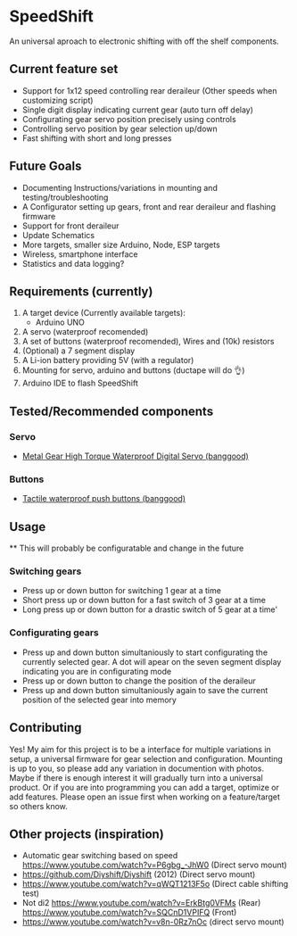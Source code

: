# SpeedShift

An universal aproach to electronic shifting with off the shelf components.

## Current feature set

- Support for 1x12 speed controlling rear deraileur (Other speeds when customizing script)
- Single digit display indicating current gear (auto turn off delay)
- Configurating gear servo position precisely using controls
- Controlling servo position by gear selection up/down
- Fast shifting with short and long presses

## Future Goals

- Documenting Instructions/variations in mounting and testing/troubleshooting
- A Configurator setting up gears, front and rear deraileur and flashing firmware
- Support for front deraileur
- Update Schematics
- More targets, smaller size Arduino, Node, ESP targets
- Wireless, smartphone interface
- Statistics and data logging?

## Requirements (currently)

1. A target device (Currently available targets):
   - Arduino UNO
1. A servo (waterproof recomended)
1. A set of buttons (waterproof recomended), Wires and (10k) resistors
1. (Optional) a 7 segment display
1. A Li-ion battery providing 5V (with a regulator)
1. Mounting for servo, arduino and buttons (ductape will do 👌)
1. Arduino IDE to flash SpeedShift

## Tested/Recommended components

### Servo

- [Metal Gear High Torque Waterproof Digital Servo (banggood)](https://www.banggood.com/DSSERVO-DS3225-25KG-180-Degree-Metal-Gear-High-Torque-Waterproof-Digital-Servo-For-RC-Airplane-Robot-Car-p-1353688.html?rmmds=myorder&cur_warehouse=CZ&ID=6301958)

### Buttons

- [Tactile waterproof push buttons (banggood) ](https://www.banggood.com/20Pcs-Tact-Switch-DIP-SMD-Momentary-Tact-Tactile-Push-Button-Switch-Waterproof-p-1276757.html?rmmds=myorder&cur_warehouse=CN)

## Usage

\*\* This will probably be configuratable and change in the future

### Switching gears

- Press up or down button for switching 1 gear at a time
- Short press up or down button for a fast switch of 3 gear at a time
- Long press up or down button for a drastic switch of 5 gear at a time'

### Configurating gears

- Press up and down button simultaniously to start configurating the currently selected gear. A dot will apear on the seven segment display indicating you are in configurating mode
- Press up or down button to change the position of the deraileur
- Press up and down button simultaniously again to save the current position of the selected gear into memory

## Contributing

Yes! My aim for this project is to be a interface for multiple variations in setup, a universal firmware for gear selection and configuration. Mounting is up to you, so please add any variation in documention with photos. Maybe if there is enough interest it will gradually turn into a universal product. Or if you are into programming you can add a target, optimize or add features. Please open an issue first when working on a feature/target so others know.

## Other projects (inspiration)

- Automatic gear switching based on speed
  https://www.youtube.com/watch?v=P6gbg_-JhW0 (Direct servo mount)
- https://github.com/Diyshift/Diyshift (2012) (Direct servo mount)
- https://www.youtube.com/watch?v=qWQT1213F5o (Direct cable shifting test)
- Not di2 https://www.youtube.com/watch?v=ErkBtg0VFMs (Rear) https://www.youtube.com/watch?v=SQCnD1VPIFQ (Front)
- https://www.youtube.com/watch?v=v8n-0Rz7nOc (direct servo mount)
